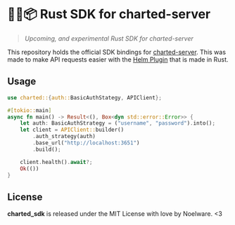 # 🐻‍❄️📦 Rust SDK for charted-server
> *Upcoming, and experimental Rust SDK for charted-server*

This repository holds the official SDK bindings for [charted-server](https://github.com/charted-dev/charted). This was made to make API requests easier with the [Helm Plugin](https://charts.noelware.org/docs/helm-plugin/current) that is made in Rust.

## Usage
```rs
use charted::{auth::BasicAuthStategy, APIClient};

#[tokio::main]
async fn main() -> Result<(), Box<dyn std::error::Error>> {
    let auth: BasicAuthStrategy = ("username", "password").into();
    let client = APIClient::builder()
        .auth_strategy(auth)
        .base_url("http://localhost:3651")
        .build();

    client.health().await?;
    Ok(())
}
```

## License
**charted_sdk** is released under the MIT License with love by Noelware. <3

